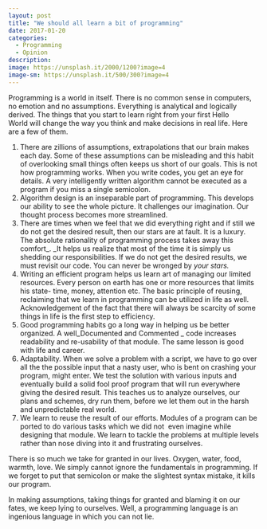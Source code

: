 ```yaml
---
layout: post
title: "We should all learn a bit of programming"
date: 2017-01-20
categories:
  - Programming
  - Opinion
description: 
image: https://unsplash.it/2000/1200?image=4
image-sm: https://unsplash.it/500/300?image=4
---
```

Programming is a world in itself. There is no common sense in computers, no emotion and no assumptions. Everything is analytical and logically derived. The things that you start to learn right from your first Hello World will change the way you think and make decisions in real life. Here are a few of them.

1. There are zillions of assumptions, extrapolations that our brain makes each day. Some of these assumptions can be misleading and this habit of overlooking small things often keeps us short of our goals. This is not how programming works. When you write codes, you get an eye for details. A very intelligently written algorithm cannot be executed as a program if you miss a single semicolon. 
2. Algorithm design is an inseparable part of programming. This develops our ability to see the whole picture. It challenges our imagination. Our thought process becomes more streamlined.
3. There are times when we feel that we did everything right and if still we do not get the desired result, then our stars are at fault. It is a luxury. The absolute rationality of programming process takes away this comfort_. _It helps us realize that most of the time it is simply us shedding our responsibilities. If we do not get the desired results, we must revisit our code. You can never be wronged by _your stars._
4. Writing an efficient program helps us learn art of managing our limited resources. Every person on earth has one or more resources that limits his state- time, money, attention etc. The basic principle of reusing, reclaiming that we learn in programming can be utilized in life as well. Acknowledgement of the fact that there will always be scarcity of some things in life is the first step to efficiency.
5. Good programming habits go a long way in helping us be better organized. A well_Documented and Commented _ code increases readability and re-usability of that module. The same lesson is good with life and career.
6. Adaptability. When we solve a problem with a script, we have to go over all the the possible input that a nasty user, who is bent on crashing your program, might enter. We test the solution with various inputs and eventually build a solid fool proof program that will run everywhere giving the desired result. This teaches us to analyze ourselves, our plans and schemes, dry run them, before we let them out in the harsh and unpredictable real world.
7. We learn to reuse the result of our efforts. Modules of a program can be ported to do various tasks which we did not  even imagine while designing that module. We learn to tackle the problems at multiple levels rather than nose diving into it and frustrating ourselves.

There is so much we take for granted in our lives. Oxygen, water, food, warmth, love. We simply cannot ignore the fundamentals in programming. If we forget to put that semicolon or make the slightest syntax mistake, it kills our program. 

In making assumptions, taking things for granted and blaming it on our fates, we keep lying to ourselves. Well, a programming language is an ingenious language in which you can not lie.
